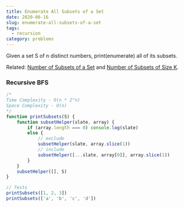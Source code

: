 ```yaml
---
title: Enumerate All Subsets of a Set
date: 2020-06-16
slug: enumerate-all-subsets-of-a-set
tags:
  - recursion
category: problems
---
```


Given a set S of n distinct numbers, print(enumerate) all of its subsets.

Related: [Number of Subsets of a Set](/posts/number-of-subsets-of-a-set) and [Number of Subsets of Size K](/posts/number-of-subsets-of-size-k).

### Recursive BFS

```js
/* 
Time Complexity - O(n * 2^n)
Space Complexity - O(n)
*/
function printSubsets(S) {
	function subsetHelper(slate, array) {
		if (array.length === 0) console.log(slate)
		else {
			// exclude
			subsetHelper(slate, array.slice(1))
			// include
			subsetHelper([...slate, array[0]], array.slice(1))
		}
	}
	subsetHelper([], S)
}

// Tests
printSubsets([1, 2, 3])
printSubsets(['a', 'b', 'c', 'd'])
```
